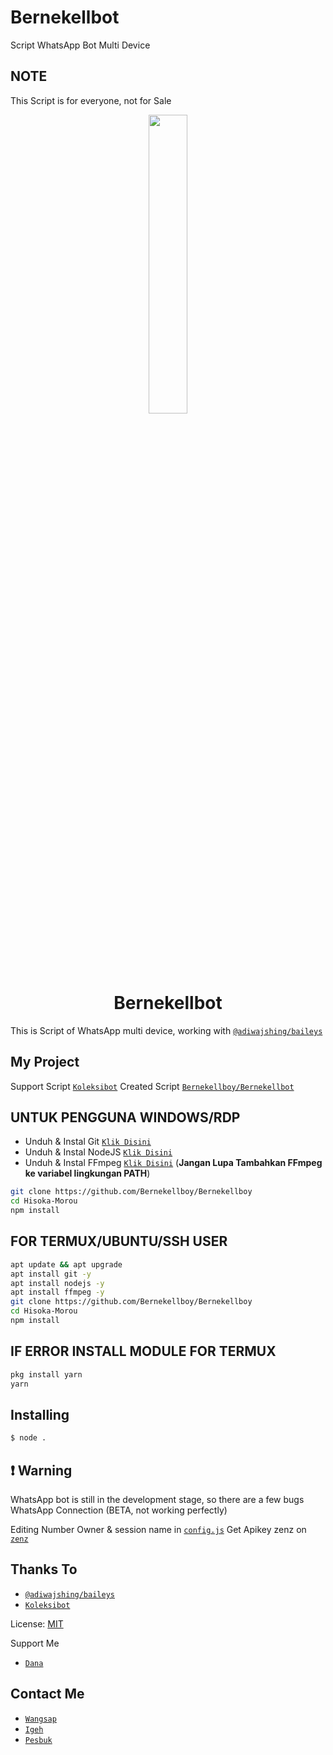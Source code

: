 # Bernekellbot
Script WhatsApp Bot Multi Device

## NOTE
This Script is for everyone, not for Sale

<p align="center">
	<img src="https://i.ibb.co/7k0VPtr/nekell.jpg" width="35%" style="margin-left: auto;margin-right: auto;display: block;">
</p>
<h1 align="center">Bernekellbot</h1>

This is Script of WhatsApp multi device, working with [`@adiwajshing/baileys`](https://github.com/adiwajshing/baileys)

## My Project
Support Script [`Koleksibot`](https://github.com/koleksibot)
Created Script [`Bernekellboy/Bernekellbot`](https://github.com/Bernekellboy/Bernekellbot)


## UNTUK PENGGUNA WINDOWS/RDP

* Unduh & Instal Git [`Klik Disini`](https://git-scm.com/downloads)
* Unduh & Instal NodeJS [`Klik Disini`](https://nodejs.org/en/download)
* Unduh & Instal FFmpeg [`Klik Disini`](https://ffmpeg.org/download.html) (**Jangan Lupa Tambahkan FFmpeg ke variabel lingkungan PATH**)


```bash
git clone https://github.com/Bernekellboy/Bernekellboy
cd Hisoka-Morou
npm install
```


## FOR TERMUX/UBUNTU/SSH USER

```bash
apt update && apt upgrade
apt install git -y
apt install nodejs -y
apt install ffmpeg -y
git clone https://github.com/Bernekellboy/Bernekellboy
cd Hisoka-Morou
npm install
```

## IF ERROR INSTALL MODULE FOR TERMUX

```bash
pkg install yarn
yarn
```

## Installing
```bash
$ node .
```

## ❗ Warning
WhatsApp bot is still in the development stage, so there are a few bugs
WhatsApp Connection (BETA, not working perfectly)

Editing Number Owner & session name in [`config.js`](https://github.com/koleksibot/Bernekellboy/blob/master/config.js)
Get Apikey zenz on [`zenz`](https://zenzapi.xyz/pricing)


## Thanks To
* [`@adiwajshing/baileys`](https://github.com/adiwajshing/baileys)
* [`Koleksibot`](https://github.com/koleksibot)

License: [MIT](https://en.wikipedia.org/wiki/MIT_License)

Support Me
* [`Dana`](089695073357)

## Contact Me
* [`Wangsap`](https://wa.me/6289695073357)
* [`Igeh`](https://instagram.com/bernekellboy_)
* [`Pesbuk`](https://www.facebook.com/Bernekellboy.ID)

